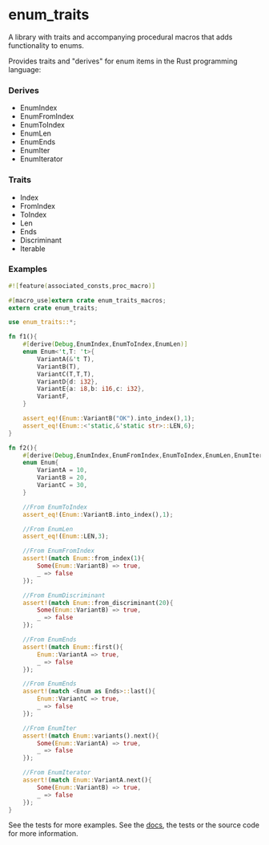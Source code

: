 # enum_traits #

A library with traits and accompanying procedural macros that adds functionality to enums.

Provides traits and "derives" for enum items in the Rust programming language:

### Derives ###
- EnumIndex
- EnumFromIndex
- EnumToIndex
- EnumLen
- EnumEnds
- EnumIter
- EnumIterator

### Traits ###
- Index
- FromIndex
- ToIndex
- Len
- Ends
- Discriminant
- Iterable

### Examples ###
```rust
#![feature(associated_consts,proc_macro)]

#[macro_use]extern crate enum_traits_macros;
extern crate enum_traits;

use enum_traits::*;

fn f1(){
	#[derive(Debug,EnumIndex,EnumToIndex,EnumLen)]
	enum Enum<'t,T: 't>{
		VariantA(&'t T),
		VariantB(T),
		VariantC(T,T,T),
		VariantD{d: i32},
		VariantE{a: i8,b: i16,c: i32},
		VariantF,
	}

	assert_eq!(Enum::VariantB("OK").into_index(),1);
	assert_eq!(Enum::<'static,&'static str>::LEN,6);
}

fn f2(){
	#[derive(Debug,EnumIndex,EnumFromIndex,EnumToIndex,EnumLen,EnumIter,EnumIterator,EnumDiscriminant,EnumEnds)]
	enum Enum{
		VariantA = 10,
		VariantB = 20,
		VariantC = 30,
	}

	//From EnumToIndex
	assert_eq!(Enum::VariantB.into_index(),1);

	//From EnumLen
	assert_eq!(Enum::LEN,3);

	//From EnumFromIndex
	assert!(match Enum::from_index(1){
		Some(Enum::VariantB) => true,
		_ => false
	});

	//From EnumDiscriminant
	assert!(match Enum::from_discriminant(20){
		Some(Enum::VariantB) => true,
		_ => false
	});

	//From EnumEnds
	assert!(match Enum::first(){
		Enum::VariantA => true,
		_ => false
	});

	//From EnumEnds
	assert!(match <Enum as Ends>::last(){
		Enum::VariantC => true,
		_ => false
	});

	//From EnumIter
	assert!(match Enum::variants().next(){
		Some(Enum::VariantA) => true,
		_ => false
	});

	//From EnumIterator
	assert!(match Enum::VariantA.next(){
		Some(Enum::VariantB) => true,
		_ => false
	});
}
```

See the tests for more examples.
See the [docs](https://docs.rs/crate/enum_traits/), the tests or the source code for more information.
